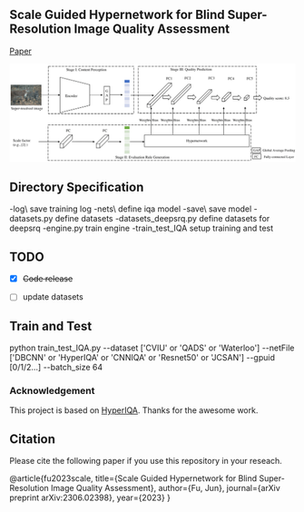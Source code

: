## Scale Guided Hypernetwork for Blind Super-Resolution Image Quality Assessment

[Paper](https://arxiv.org/abs/2306.02398)

<img src="img/framework.png" width="800px"/>


## Directory Specification

-log\ save training log
-nets\ define iqa model 
-save\ save model 
-datasets.py define datasets 
-datasets_deepsrq.py define datasets for deepsrq
-engine.py train engine
-train_test_IQA setup training and test 

## TODO
- [x] ~~Code release~~
- [ ] update datasets


## Train and Test
python train_test_IQA.py --dataset ['CVIU' or 'QADS' or 'Waterloo'] --netFile ['DBCNN' or 'HyperIQA' or 'CNNIQA' or 'Resnet50' or 'JCSAN'] --gpuid [0/1/2...] --batch_size 64

### Acknowledgement

This project is based on [HyperIQA](https://github.com/SSL92/hyperIQA). Thanks for the awesome work.

## Citation
Please cite the following paper if you use this repository in your reseach.

@article{fu2023scale,
  title={Scale Guided Hypernetwork for Blind Super-Resolution Image Quality Assessment},
  author={Fu, Jun},
  journal={arXiv preprint arXiv:2306.02398},
  year={2023}
}